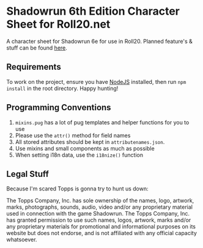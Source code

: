 # Shadowrun 6th Edition Character Sheet for Roll20.net

A character sheet for Shadowrun 6e for use in Roll20. Planned feature's & stuff can be found [here](https://trello.com/b/nvwz9GWl/shadowrun-6e-roll20-character-sheet).

## Requirements

To work on the project, ensure you have [NodeJS](https://nodejs.org/) installed, then run `npm install` in the root directory. Happy hunting!

## Programming Conventions

  1. `mixins.pug` has a lot of pug templates and helper functions for you to use
  2. Please use the `attr()` method for field names
  3. All stored attributes should be kept in `attributenames.json`.
  4. Use mixins and small components as much as possible
  5. When setting i18n data, use the `i18nize()` function

## Legal Stuff

Because I'm scared Topps is gonna try to hunt us down:

The Topps Company, Inc. has sole ownership of the names, logo, artwork, marks, photographs, sounds, audio, video and/or any proprietary material used in connection with the game Shadowrun. The Topps Company, Inc. has granted permission to use such names, logos, artwork, marks and/or any proprietary materials for promotional and informational purposes on its website but does not endorse, and is not affiliated with any official capacity whatsoever.